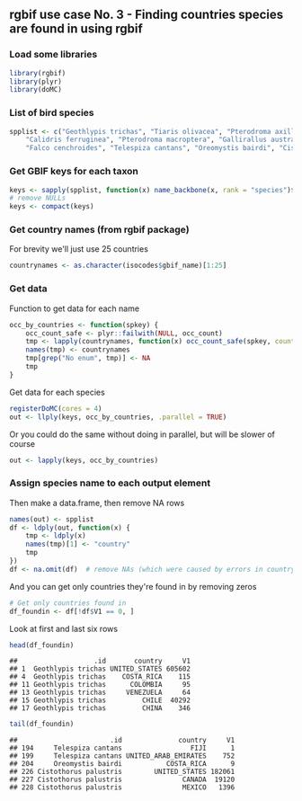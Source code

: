 ## rgbif use case No. 3 - Finding countries species are found in using rgbif

### Load some libraries


```r
library(rgbif)
library(plyr)
library(doMC)
```


### List of bird species


```r
spplist <- c("Geothlypis trichas", "Tiaris olivacea", "Pterodroma axillaris", 
    "Calidris ferruginea", "Pterodroma macroptera", "Gallirallus australis", 
    "Falco cenchroides", "Telespiza cantans", "Oreomystis bairdi", "Cistothorus palustris")
```


### Get GBIF keys for each taxon


```r
keys <- sapply(spplist, function(x) name_backbone(x, rank = "species")$usageKey)
# remove NULLs
keys <- compact(keys)
```


### Get country names (from rgbif package)

For brevity we'll just use 25 countries


```r
countrynames <- as.character(isocodes$gbif_name)[1:25]
```


### Get data

Function to get data for each name


```r
occ_by_countries <- function(spkey) {
    occ_count_safe <- plyr::failwith(NULL, occ_count)
    tmp <- lapply(countrynames, function(x) occ_count_safe(spkey, country = x))
    names(tmp) <- countrynames
    tmp[grep("No enum", tmp)] <- NA
    tmp
}
```


Get data for each species


```r
registerDoMC(cores = 4)
out <- llply(keys, occ_by_countries, .parallel = TRUE)
```


Or you could do the same without doing in parallel, but will be slower of course


```r
out <- lapply(keys, occ_by_countries)
```


### Assign species name to each output element

Then make a data.frame, then remove NA rows


```r
names(out) <- spplist
df <- ldply(out, function(x) {
    tmp <- ldply(x)
    names(tmp)[1] <- "country"
    tmp
})
df <- na.omit(df)  # remove NAs (which were caused by errors in country names)
```


And you can get only countries they're found in by removing zeros


```r
# Get only countries found in
df_foundin <- df[!df$V1 == 0, ]
```


Look at first and last six rows


```r
head(df_foundin)
```

```
##                   .id       country     V1
## 1  Geothlypis trichas UNITED_STATES 605602
## 4  Geothlypis trichas    COSTA_RICA    115
## 11 Geothlypis trichas      COLOMBIA     95
## 13 Geothlypis trichas     VENEZUELA     64
## 15 Geothlypis trichas         CHILE  40292
## 17 Geothlypis trichas         CHINA    346
```

```r
tail(df_foundin)
```

```
##                       .id              country     V1
## 194     Telespiza cantans                 FIJI      1
## 199     Telespiza cantans UNITED_ARAB_EMIRATES    752
## 204     Oreomystis bairdi           COSTA_RICA      9
## 226 Cistothorus palustris        UNITED_STATES 182061
## 227 Cistothorus palustris               CANADA  19120
## 228 Cistothorus palustris               MEXICO   1396
```

